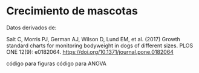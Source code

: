 # Crecimiento de mascotas

Datos derivados de:

Salt C, Morris PJ, German AJ, Wilson D, Lund EM, et al. (2017) Growth standard charts for monitoring bodyweight in dogs of different sizes. PLOS ONE 12(9): e0182064. https://doi.org/10.1371/journal.pone.0182064

código para figuras
código para ANOVA



